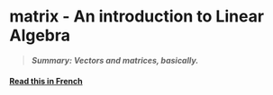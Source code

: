 # matrix - An introduction to Linear Algebra

> _**Summary: Vectors and matrices, basically.**_

#### [Read this in French](README-fr.md)

